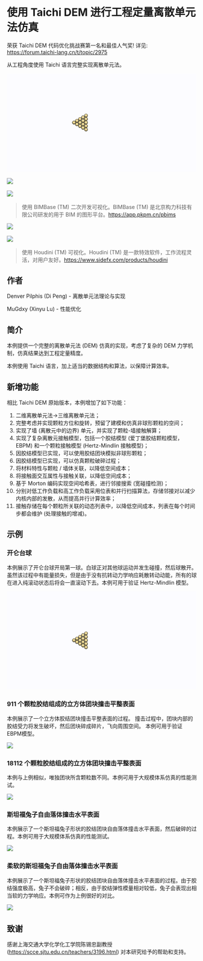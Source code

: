 # 使用 Taichi DEM 进行工程定量离散单元法仿真

荣获 Taichi DEM 代码优化挑战赛第一名和最佳人气奖! 详见: https://forum.taichi-lang.cn/t/topic/2975

从工程角度使用 Taichi 语言完整实现离散单元法。

![](Demos/carom/carom.gif)

![](Demos/cube_911_particles_impact/cube_911_particles_impact.gif)

![](Demos/cube_18112_particles_impact/cube_18112_particles_impact.gif)

>使用 BIMBase (TM) 二次开发可视化。BIMBase (TM) 是北京构力科技有限公司研发的用于 BIM 的图形平台。https://app.pkpm.cn/pbims

![](Demos/bunny/bunny.gif)

![](Demos/soft_bunny/soft_bunny.gif)

>使用 Houdini (TM) 可视化。Houdini (TM) 是一款特效软件，工作流程灵活，对用户友好。https://www.sidefx.com/products/houdini

## 作者

Denver Pilphis (Di Peng) - 离散单元法理论与实现

MuGdxy (Xinyu Lu) - 性能优化

## 简介

本例提供一个完整的离散单元法 (DEM) 仿真的实现，考虑了复杂的 DEM 力学机制，仿真结果达到工程定量精度。

本例使用 Taichi 语言，加上适当的数据结构和算法，以保障计算效率。

## 新增功能

相比 Taichi DEM 原始版本，本例增加了如下功能：

1.  二维离散单元法→三维离散单元法；
2.  完整考虑并实现颗粒方位和旋转，预留了建模和仿真非球形颗粒的空间；
3.  实现了墙 (离散元中的边界) 单元，并实现了颗粒-墙接触解算；
4.  实现了复杂离散元接触模型，包括一个胶结模型 (爱丁堡胶结颗粒模型，EBPM) 和一个颗粒接触模型 (Hertz-Mindlin 接触模型)；
5.  因胶结模型已实现，可以使用胶结团块模拟非球形颗粒；
6.  因胶结模型已实现，可以仿真颗粒破碎过程；
7.  将材料特性与颗粒 / 墙体关联，以降低空间成本；
8.  将接触面交互属性与接触关联，以降低空间成本；
9.  基于 Morton 编码实现空间哈希表，进行邻接搜索 (宽碰撞检测)；
10. 分别对低工作负载和高工作负载采用位表和并行扫描算法，存储邻接对以减少内核内部的发散，从而提高并行计算效率；
11. 接触存储在每个颗粒所关联的动态列表中，以降低空间成本，列表在每个时间步都会维护 (处理接触的增减)。

## 示例

### 开仑台球

本例展示了开仑台球开局第一球。白球正对其他球运动并发生碰撞，然后球散开。虽然该过程中有能量损失，但是由于没有抗转动力学响应耗散转动动能，所有的球在进入纯滚动状态后将会一直滚动下去。本例可用于验证 Hertz-Mindlin 模型。

![](Demos/carom/carom.gif)

### 911 个颗粒胶结组成的立方体团块撞击平整表面

本例展示了一个立方体胶结团块撞击平整表面的过程。
撞击过程中，团块内部的胶结受力将发生破坏，然后团块碎成碎片，飞向周围空间。
本例可用于验证EBPM模型。

![](Demos/cube_911_particles_impact/cube_911_particles_impact.gif)

### 18112 个颗粒胶结组成的立方体团块撞击平整表面

本例与上例相似，唯独团块所含颗粒数不同。本例可用于大规模体系仿真的性能测试。

![](Demos/cube_18112_particles_impact/cube_18112_particles_impact.gif)

### 斯坦福兔子自由落体撞击水平表面

本例展示了一个斯坦福兔子形状的胶结团块自由落体撞击水平表面，然后破碎的过程。本例可用于大规模体系仿真的性能测试。

![](Demos/bunny/bunny.gif)

### 柔软的斯坦福兔子自由落体撞击水平表面

本例展示了一个斯坦福兔子形状的胶结团块自由落体撞击水平表面的过程。由于胶结强度极高，兔子不会破碎；相反，由于胶结弹性模量相对较低，兔子会表现出相当软的力学响应。本例可作为上例很好的对比。

![](Demos/soft_bunny/soft_bunny.gif)

## 致谢

感谢上海交通大学化学化工学院陈锡忠副教授 (https://scce.sjtu.edu.cn/teachers/3196.html) 对本研究给予的帮助和支持。
